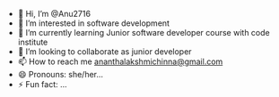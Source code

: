 - 👋 Hi, I’m @Anu2716
- 👀 I’m interested in software development
- 🌱 I’m currently learning Junior software developer course with code institute
- 💞️ I’m looking to collaborate as junior developer
- 📫 How to reach me ananthalakshmichinna@gmail.com
- 😄 Pronouns: she/her...
- ⚡ Fun fact: ...

<!---
Anu2716/Anu2716 is a ✨ special ✨ repository because its `README.md` (this file) appears on your GitHub profile.
You can click the Preview link to take a look at your changes.
--->
